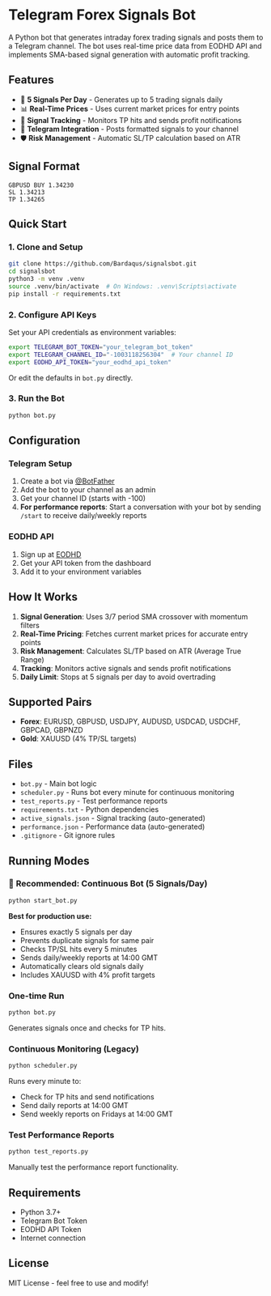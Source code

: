 # Telegram Forex Signals Bot

A Python bot that generates intraday forex trading signals and posts them to a Telegram channel. The bot uses real-time price data from EODHD API and implements SMA-based signal generation with automatic profit tracking.

## Features

- 🎯 **5 Signals Per Day** - Generates up to 5 trading signals daily
- 📊 **Real-Time Prices** - Uses current market prices for entry points
- 🔄 **Signal Tracking** - Monitors TP hits and sends profit notifications
- 📱 **Telegram Integration** - Posts formatted signals to your channel
- 🛡️ **Risk Management** - Automatic SL/TP calculation based on ATR

## Signal Format

```
GBPUSD BUY 1.34230
SL 1.34213
TP 1.34265
```

## Quick Start

### 1. Clone and Setup

```bash
git clone https://github.com/Bardaqus/signalsbot.git
cd signalsbot
python3 -m venv .venv
source .venv/bin/activate  # On Windows: .venv\Scripts\activate
pip install -r requirements.txt
```

### 2. Configure API Keys

Set your API credentials as environment variables:

```bash
export TELEGRAM_BOT_TOKEN="your_telegram_bot_token"
export TELEGRAM_CHANNEL_ID="-1003118256304"  # Your channel ID
export EODHD_API_TOKEN="your_eodhd_api_token"
```

Or edit the defaults in `bot.py` directly.

### 3. Run the Bot

```bash
python bot.py
```

## Configuration

### Telegram Setup
1. Create a bot via [@BotFather](https://t.me/BotFather)
2. Add the bot to your channel as an admin
3. Get your channel ID (starts with -100)
4. **For performance reports**: Start a conversation with your bot by sending `/start` to receive daily/weekly reports

### EODHD API
1. Sign up at [EODHD](https://eodhd.com/)
2. Get your API token from the dashboard
3. Add it to your environment variables

## How It Works

1. **Signal Generation**: Uses 3/7 period SMA crossover with momentum filters
2. **Real-Time Pricing**: Fetches current market prices for accurate entry points
3. **Risk Management**: Calculates SL/TP based on ATR (Average True Range)
4. **Tracking**: Monitors active signals and sends profit notifications
5. **Daily Limit**: Stops at 5 signals per day to avoid overtrading

## Supported Pairs

- **Forex**: EURUSD, GBPUSD, USDJPY, AUDUSD, USDCAD, USDCHF, GBPCAD, GBPNZD
- **Gold**: XAUUSD (4% TP/SL targets)

## Files

- `bot.py` - Main bot logic
- `scheduler.py` - Runs bot every minute for continuous monitoring
- `test_reports.py` - Test performance reports
- `requirements.txt` - Python dependencies
- `active_signals.json` - Signal tracking (auto-generated)
- `performance.json` - Performance data (auto-generated)
- `.gitignore` - Git ignore rules

## Running Modes

### 🚀 **Recommended: Continuous Bot (5 Signals/Day)**
```bash
python start_bot.py
```
**Best for production use:**
- Ensures exactly 5 signals per day
- Prevents duplicate signals for same pair
- Checks TP/SL hits every 5 minutes
- Sends daily/weekly reports at 14:00 GMT
- Automatically clears old signals daily
- Includes XAUUSD with 4% profit targets

### One-time Run
```bash
python bot.py
```
Generates signals once and checks for TP hits.

### Continuous Monitoring (Legacy)
```bash
python scheduler.py
```
Runs every minute to:
- Check for TP hits and send notifications
- Send daily reports at 14:00 GMT
- Send weekly reports on Fridays at 14:00 GMT

### Test Performance Reports
```bash
python test_reports.py
```
Manually test the performance report functionality.

## Requirements

- Python 3.7+
- Telegram Bot Token
- EODHD API Token
- Internet connection

## License

MIT License - feel free to use and modify!

